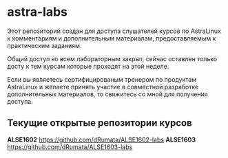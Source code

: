 # astra-labs
Этот репозиторий создан для доступа слушателей курсов по AstraLinux к комментариям и дополнительным материалам, предоставляемым к практическим заданиям.

Общий доступ ко всем лабораторным закрыт, сейчас оставлен только досту к тем курсам которые проходят на этой неделе.

Если вы являетесь сертифицированым тренером по продуктам AstraLinux и желаете принять участие в совместной разработке дополнительных материалов, то свяжитесь со мной для получения доступа.

## Текущие открытые репозитории курсов
**ALSE1602** https://github.com/dRumata/ALSE1602-labs 
**ALSE1603** https://github.com/dRumata/ALSE1603-labs
